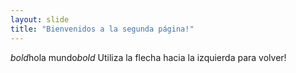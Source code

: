 ```yaml
---
layout: slide
title: "Bienvenidos a la segunda página!"
---
```

*bold*hola mundo*bold*
Utiliza la flecha hacia la izquierda para volver!

